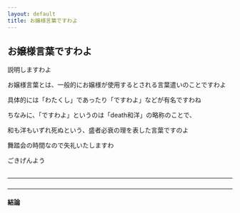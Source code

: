 ```yaml
---
layout: default
title: お嬢様言葉ですわよ
---
```


## お嬢様言葉ですわよ

説明しますわよ

お嬢様言葉とは、一般的にお嬢様が使用するとされる言葉遣いのことですわよ  

具体的には「わたくし」であったり「ですわよ」などが有名ですわね  

ちなみに、「ですわよ」というのは「death和洋」の略称のことで、  

和も洋もいずれ死ぬという、盛者必衰の理を表した言葉ですのよ  

舞踏会の時間なので失礼いたしますわ  

ごきげんよう


## 



---

### 

---

#### 結論
